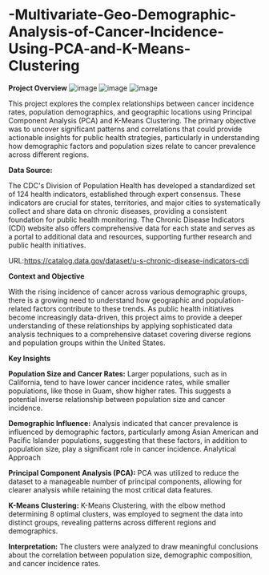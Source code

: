 # -Multivariate-Geo-Demographic-Analysis-of-Cancer-Incidence-Using-PCA-and-K-Means-Clustering

**Project Overview**
![image](https://github.com/user-attachments/assets/e24f2dc8-f38a-4fc4-9cc6-57b312036763)
![image](https://github.com/user-attachments/assets/f5717358-a398-47dd-8e46-c372430dffb7)
![image](https://github.com/user-attachments/assets/28587f63-9fa3-4605-91b5-25e1dabc40eb)




This project explores the complex relationships between cancer incidence rates, population demographics, and geographic locations using Principal Component Analysis (PCA) and K-Means Clustering. The primary objective was to uncover significant patterns and correlations that could provide actionable insights for public health strategies, particularly in understanding how demographic factors and population sizes relate to cancer prevalence across different regions.

**Data Source:**

The CDC's Division of Population Health has developed a standardized set of 124 health indicators, established through expert consensus. These indicators are crucial for states, territories, and major cities to systematically collect and share data on chronic diseases, providing a consistent foundation for public health monitoring. The Chronic Disease Indicators (CDI) website also offers comprehensive data for each state and serves as a portal to additional data and resources, supporting further research and public health initiatives.

URL:https://catalog.data.gov/dataset/u-s-chronic-disease-indicators-cdi




**Context and Objective**

With the rising incidence of cancer across various demographic groups, there is a growing need to understand how geographic and population-related factors contribute to these trends. As public health initiatives become increasingly data-driven, this project aims to provide a deeper understanding of these relationships by applying sophisticated data analysis techniques to a comprehensive dataset covering diverse regions and population groups within the United States.

**Key Insights**

**Population Size and Cancer Rates:** Larger populations, such as in California, tend to have lower cancer incidence rates, while smaller populations, like those in Guam, show higher rates. This suggests a potential inverse relationship between population size and cancer incidence.

**Demographic Influence:** Analysis indicated that cancer prevalence is influenced by demographic factors, particularly among Asian American and Pacific Islander populations, suggesting that these factors, in addition to population size, play a significant role in cancer incidence.
Analytical Approach

**Principal Component Analysis (PCA):** PCA was utilized to reduce the dataset to a manageable number of principal components, allowing for clearer analysis while retaining the most critical data features.

**K-Means Clustering:** K-Means Clustering, with the elbow method determining 8 optimal clusters, was employed to segment the data into distinct groups, revealing patterns across different regions and demographics.

**Interpretation:** The clusters were analyzed to draw meaningful conclusions about the correlation between population size, demographic composition, and cancer incidence rates.

